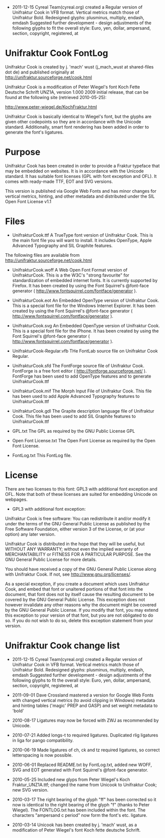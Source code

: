 * 2011-12-15
	Cyreal Team(cyreal.org) created a Regular version of Unifraktur Cook
	in VFB format. Vertical metrics match those of Unifraktur Bold.
	Redesigned glyphs: plusminus, multiply, endash, emdash
	Suggested further development - design adjustments of the following glyphs to fit the overall style:
	Euro, yen, dollar, ampersand, section, copyright, registered, at

Unifraktur Cook FontLog
=======================

Unifraktur Cook is created by j. 'mach' wust 
(j_mach_wust at shared-files dot de) and published 
originally at http://unifraktur.sourceforge.net/cook.html

Unifraktur Cook is a modification of Peter Wiegel's font Koch 
Fette Deutsche Schrift UNZ1A, version 1.000 2009 initial 
release, that can be found at the following site
 (retrieved 2010-05-25):

http://www.peter-wiegel.de/KochFraktur.html

Unifraktur Cook is basically identical to Wiegel's font, 
but the glyphs are given other codepoints so they are 
in accordance with the Unicode standard. Additionally, 
smart font rendering has been added in order to 
generate the font's ligatures.


Purpose
=======

Unifraktur Cook has been created in order to provide a 
Fraktur typeface that may be embedded on websites. It is 
in accordance with the Unicode standard. It has suitable 
font licenses (GPL with font exception and OFL). It comes
with ready-made TTF, EOT and SVG versions.

This version is published via Google Web Fonts and
has minor changes for vertical metrics, hinting, and
other metadata and distributed under the SIL Open
Font License v1.1

Files
=====

* UnifrakturCook.ttf
A TrueType font version of Unifraktur Cook. This is the 
main font file you will want to install. It includes 
OpenType, Apple Advanced Typography and SIL Graphite 
features.

The following files are available from 
http://unifraktur.sourceforge.net/cook.html

* UnifrakturCook.woff
A Web Open Font Format version of UnifrakturCook. 
This is a the W3C's "strong favourite" for standardization 
of embedded internet fonts. It is currently supported 
by Firefox. It has been created by using the Font 
Squirrel's @font-face generator
( http://www.fontsquirrel.com/fontface/generator ).

* UnifrakturCook.eot
An Embedded OpenType version of Unifraktur Cook. This is 
a special font file for the Windows Internet Explorer. 
It has been created by using the Font Squirrel's @font-face 
generator ( http://www.fontsquirrel.com/fontface/generator ).

* UnifrakturCook.svg
An Embedded OpenType version of Unifraktur Cook. This is 
a special font file for the iPhone. It has been created 
by using the Font Squirrel's @font-face generator 
( http://www.fontsquirrel.com/fontface/generator ).

* UnifrakturCook-Regular.vfb
THe FontLab source file on Unifraktur Cook Regular.

* UnifrakturCook.sfd
The FontForge source file of Unifraktur Cook. FontForge is 
a free font editor ( http://fontforge.sourceforge.net/ ). 
FontForge has been used to add OpenType features and to 
generate UnifrakturCook.ttf

* UnifrakturCook.mif
The Morph Input File of Unifraktur Cook. This file has been 
used to add Apple Advanced Typography features to 
UnifrakturCook.ttf

* UnifrakturCook.gdl
The Grapite description language file of Unifraktur Cook. 
This file has been used to add SIL Graphite features to 
UnifrakturCook.ttf

* GPL.txt
The GPL as required by the GNU Public License GPL

* Open Font License.txt
The Open Font License as required by the Open Font License.

* FontLog.txt
This FontLog file.


License
=======

There are two licenses to this font: GPL3 with additional font 
exception and OFL. Note that both of these licenses are suited 
for embedding Unicode on webpages.

* GPL3 with additional font exception:

Unifraktur Cook is free software: You can redistribute it and/or 
modify it under the terms of the GNU General Public License as 
published by the Free Software Foundation, either version 3 of 
the License, or (at your option) any later version.

Unifraktur Cook is distributed in the hope that they will be 
useful, but WITHOUT ANY WARRANTY; without even the implied 
warranty of MERCHANTABILITY or FITNESS FOR A PARTICULAR PURPOSE. 
See the GNU General Public License for more details.

You should have received a copy of the GNU General Public License 
along with Unifraktur Cook. If not, 
see <http://www.gnu.org/licenses/>.

As a special exception, if you create a document which uses 
Unifraktur Cook, and embed that font or unaltered portions of 
that font into the document, that font does not by itself cause 
the resulting document to be covered by the GNU General Public 
License. This exception does not however invalidate any other 
reasons why the document might be covered by the GNU General 
Public License. If you modify that font, you may extend this 
exception to your version of that font, but you are not 
obligated to do so. If you do not wish to do so, delete 
this exception statement from your version.


Unifraktur Cook change list
===========================

* 2011-12-15
	Cyreal Team(cyreal.org) created a Regular version of Unifraktur Cook
	in VFB format. Vertical metrics match those of Unifraktur Bold.
	Redesigned glyphs: plusminus, multiply, endash, emdash
	Suggested further development - design adjustments of the following glyphs to fit the overall style:
	Euro, yen, dollar, ampersand, section, copyright, registered, at
	
* 2011-09-01
    Dave Crossland mastered a version for Google Web Fonts
    with changed vertical metrics (to avoid clipping in Windows)
    metadata and hinting tables ('magic' PREP and GASP) and
    set weight metadata to 'bold'

* 2010-08-17
    Ligatures may now be forced with ZWJ as recommended by Unicode.

* 2010-07-21
    Added longs-t to required ligatures. Duplicated rlig ligatures 
    in liga for pango compatibility.

* 2010-06-19
    Made ligatures of ch, ck and tz required ligatures, so correct 
    letterspacing is now possible.

* 2010-06-01
    Replaced README.txt by FontLog.txt, added new WOFF, SVG and EOT 
    generated with Font Squirrel's @font-face generator.

* 2010-05-25
    Included new glyps from Peter Wiegel's Koch Fraktur_UNZ1A.ttf; 
    changed the name from Unicook to Unifraktur Cook; new SVG version.

* 2010-03-17
    The right bearing of the glyph "ff" has been corrected so it 
    now is identical to the right bearing of the glyph "f" (thanks 
    to Peter Wiegel). The FONTLOG.txt has been included within 
    the font. The characters "ampersand c period" now form the 
    font's etc. ligature.

* 2010-03-14
    Unicook has been created by j. 'mach' wust, as a modification 
    of Peter Wiegel's font Koch fette deutsche Schrift.
